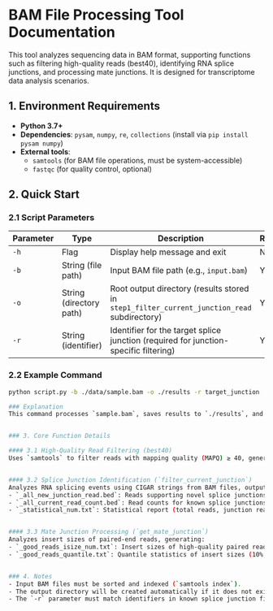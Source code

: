 # BAM File Processing Tool Documentation

This tool analyzes sequencing data in BAM format, supporting functions such as filtering high-quality reads (best40), identifying RNA splice junctions, and processing mate junctions. It is designed for transcriptome data analysis scenarios.


## 1. Environment Requirements
- **Python 3.7+**
- **Dependencies**: `pysam`, `numpy`, `re`, `collections` (install via `pip install pysam numpy`)
- **External tools**: 
  - `samtools` (for BAM file operations, must be system-accessible)
  - `fastqc` (for quality control, optional)


## 2. Quick Start

### 2.1 Script Parameters
| Parameter | Type | Description | Required |
|-----------|------|-------------|----------|
| `-h`      | Flag | Display help message and exit | No |
| `-b`      | String (file path) | Input BAM file path (e.g., `input.bam`) | Yes |
| `-o`      | String (directory path) | Root output directory (results stored in `step1_filter_current_junction_read` subdirectory) | Yes |
| `-r`      | String (identifier) | Identifier for the target splice junction (required for junction-specific filtering) | Yes |


### 2.2 Example Command
```bash
python script.py -b ./data/sample.bam -o ./results -r target_junction

### Explanation  
This command processes `sample.bam`, saves results to `./results`, and filters reads related to `target_junction`.  


### 3. Core Function Details  

#### 3.1 High-Quality Read Filtering (best40)  
Uses `samtools` to filter reads with mapping quality (MAPQ) ≥ 40, generating `best40.bam`. If the file exists and its size is ≥ 10GB, it skips regeneration; otherwise, it creates the file and runs quality control (FastQC).  


#### 3.2 Splice Junction Identification (`filter_current_junction`)  
Analyzes RNA splicing events using CIGAR strings from BAM files, outputting:  
- `_all_new_junction_read.bed`: Reads supporting novel splice junctions.  
- `_all_current_read_count.bed`: Read counts for known splice junctions.  
- `_statistical_num.txt`: Statistical report (total reads, junction reads, etc.).  


#### 3.3 Mate Junction Processing (`get_mate_junction`)  
Analyzes insert sizes of paired-end reads, generating:  
- `_good_reads_isize_num.txt`: Insert sizes of high-quality paired reads.  
- `_good_reads_quantile.txt`: Quantile statistics of insert sizes (10%, 50%, 90%).  


### 4. Notes  
- Input BAM files must be sorted and indexed (`samtools index`).  
- The output directory will be created automatically if it does not exist. Use absolute paths to avoid parsing issues.  
- The `-r` parameter must match identifiers in known splice junction files (e.g., BED format); otherwise, junctions will be marked as novel.
